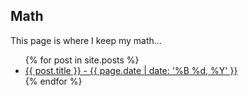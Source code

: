 ## Math
This page is where I keep my math...

<ul>
  {% for post in site.posts %}
    <li>
      <a href="{{ post.url }}">{{ post.title }} - {{ page.date | date: '%B %d, %Y' }}</a>
    </li>
  {% endfor %}
</ul>
